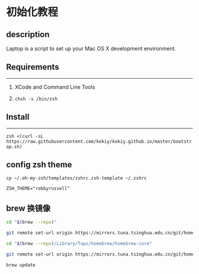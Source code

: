 # 初始化教程

## description

Laptop is a script to set up your Mac OS X development environment.

## Requirements

---

1. XCode and Command Line Tools

2. `chsh -s /bin/zsh`

## Install

---

`zsh <(curl -sL https://raw.githubusercontent.com/kokiy/kokiy.github.io/master/bootstrap.sh)`

## config zsh theme

`cp ~/.oh-my-zsh/templates/zshrc.zsh-template ~/.zshrc`

`ZSH_THEME="robbyrussell"`

## brew 换镜像

```bash
cd "$(brew --repo)"

git remote set-url origin https://mirrors.tuna.tsinghua.edu.cn/git/homebrew/brew.git

cd "$(brew --repo)/Library/Taps/homebrew/homebrew-core"

git remote set-url origin https://mirrors.tuna.tsinghua.edu.cn/git/homebrew/homebrew-core.git

brew update
```
